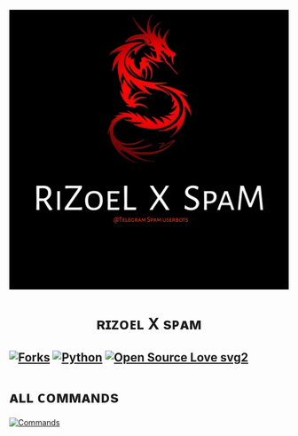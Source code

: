 <p align="center">
  <img src="./resources/logo.jpg" alt="RiZoeLXSpam Logo">
</p>
<h1 align="center">
  <b>ʀɪᴢᴏᴇʟ X sᴘᴀᴍ</b>
</h1>

[![Forks](https://img.shields.io/github/forks/MrRizoel/RiZoeLXSpam?style=flat-square&color=orange)](https://github.com/MrRizoel/RiZoeLXSpam/fork)
[![Python](https://img.shields.io/badge/Python-v3.9.7-blue)](https://www.python.org/)
[![Open Source Love svg2](https://badges.frapsoft.com/os/v2/open-source.svg?v=103)](https://github.com/MrRizoel/RiZoeLXSpam)   
----
   
# ᴀʟʟ ᴄᴏᴍᴍᴀɴᴅs
[![Commands](https://img.shields.io/badge/RiZoeLXSpam-CMDS-blue)](https://telegra.ph/%F0%9D%97%A5%F0%9D%97%9C%F0%9D%97%AD%F0%9D%97%A2%F0%9D%97%98%F0%9D%97%9F-%F0%9D%97%AB-%F0%9D%97%A6%F0%9D%97%A3%F0%9D%97%94%F0%9D%97%A0-10-15)

